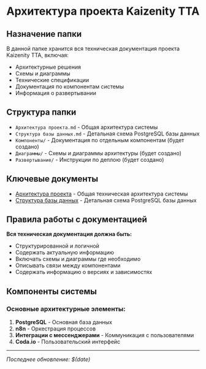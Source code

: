 # Архитектура проекта Kaizenity TTA

## Назначение папки

В данной папке хранится вся техническая документация проекта Kaizenity TTA, включая:
- Архитектурные решения
- Схемы и диаграммы
- Технические спецификации
- Документация по компонентам системы
- Информация о развертывании

## Структура папки

- `Архитектура проекта.md` - Общая архитектура системы
- `Структура базы данных.md` - Детальная схема PostgreSQL базы данных
- `Компоненты/` - Документация по отдельным компонентам (будет создано)
- `Диаграммы/` - Схемы и диаграммы архитектуры (будет создано)
- `Развертывание/` - Инструкции по деплою (будет создано)

## Ключевые документы

- [Архитектура проекта](./Архитектура%20проекта.md) - Общая техническая архитектура системы
- [Структура базы данных](./Структура%20базы%20данных.md) - Детальная схема PostgreSQL базы данных

## Правила работы с документацией

**Вся техническая документация должна быть:**
- Структурированной и логичной
- Содержать актуальную информацию
- Включать схемы и диаграммы где необходимо
- Описывать связи между компонентами
- Содержать информацию о версиях и зависимостях

## Компоненты системы

### Основные архитектурные элементы:
1. **PostgreSQL** - Основная база данных
2. **n8n** - Оркестрация процессов
3. **Интеграции с мессенджерами** - Коммуникация с пользователями
4. **Coda.io** - Пользовательский интерфейс

---

*Последнее обновление: $(date)*
